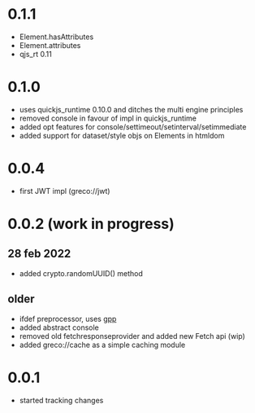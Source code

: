# 0.1.1

* Element.hasAttributes
* Element.attributes
* qjs_rt 0.11

# 0.1.0

* uses quickjs_runtime 0.10.0 and ditches the multi engine principles
* removed console in favour of impl in quickjs_runtime
* added opt features for console/settimeout/setinterval/setimmediate
* added support for dataset/style objs on Elements in htmldom

# 0.0.4

* first JWT impl (greco://jwt)

# 0.0.2 (work in progress)

## 28 feb 2022

* added crypto.randomUUID() method

## older

* ifdef preprocessor, uses [gpp](https://github.com/Kestrer/gpp)
* added abstract console
* removed old fetchresponseprovider and added new Fetch api (wip)
* added greco://cache as a simple caching module
 
# 0.0.1

* started tracking changes
